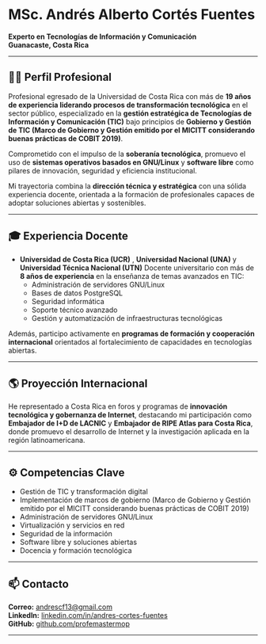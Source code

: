 # MSc. Andrés Alberto Cortés Fuentes  
**Experto en Tecnologías de Información y Comunicación**  
**Guanacaste, Costa Rica**

---

## 👨‍💻 Perfil Profesional

Profesional egresado de la Universidad de Costa Rica con más de **19 años de experiencia liderando procesos de transformación tecnológica** en el sector público, especializado en la **gestión estratégica de Tecnologías de Información y Comunicación (TIC)** bajo principios de **Gobierno y Gestión de TIC (Marco de Gobierno y Gestión emitido por el MICITT considerando buenas prácticas de COBIT 2019)**.

Comprometido con el impulso de la **soberanía tecnológica**, promuevo el uso de **sistemas operativos basados en GNU/Linux** y **software libre** como pilares de innovación, seguridad y eficiencia institucional.

Mi trayectoria combina la **dirección técnica y estratégica** con una sólida experiencia docente, orientada a la formación de profesionales capaces de adoptar soluciones abiertas y sostenibles.

---

## 🎓 Experiencia Docente

- **Universidad de Costa Rica (UCR)** , **Universidad Nacional (UNA)**  y **Universidad Técnica Nacional (UTN)**
  Docente universitario con más de **8 años de experiencia** en la enseñanza de temas avanzados en TIC:
  - Administración de servidores GNU/Linux  
  - Bases de datos PostgreSQL  
  - Seguridad informática  
  - Soporte técnico avanzado  
  - Gestión y automatización de infraestructuras tecnológicas  

Además, participo activamente en **programas de formación y cooperación internacional** orientados al fortalecimiento de capacidades en tecnologías abiertas.

---

## 🌎 Proyección Internacional

He representado a Costa Rica en foros y programas de **innovación tecnológica y gobernanza de Internet**, destacando mi participación como **Embajador de I+D de LACNIC** y **Embajador de RIPE Atlas para Costa Rica**, donde promuevo el desarrollo de Internet y la investigación aplicada en la región latinoamericana.

---

## ⚙️ Competencias Clave

- Gestión de TIC y transformación digital  
- Implementación de marcos de gobierno (Marco de Gobierno y Gestión emitido por el MICITT considerando buenas prácticas de COBIT 2019)  
- Administración de servidores GNU/Linux  
- Virtualización y servicios en red  
- Seguridad de la información  
- Software libre y soluciones abiertas  
- Docencia y formación tecnológica  

---

## 📫 Contacto

**Correo:** [andrescf13@gmail.com](mailto:andrescf13@gmail.com)  
**LinkedIn:** [linkedin.com/in/andres-cortes-fuentes](https://linkedin.com/in/andres-cortes-fuentes)  
**GitHub:** [github.com/profemastermop](https://github.com/profemastermop)

---
